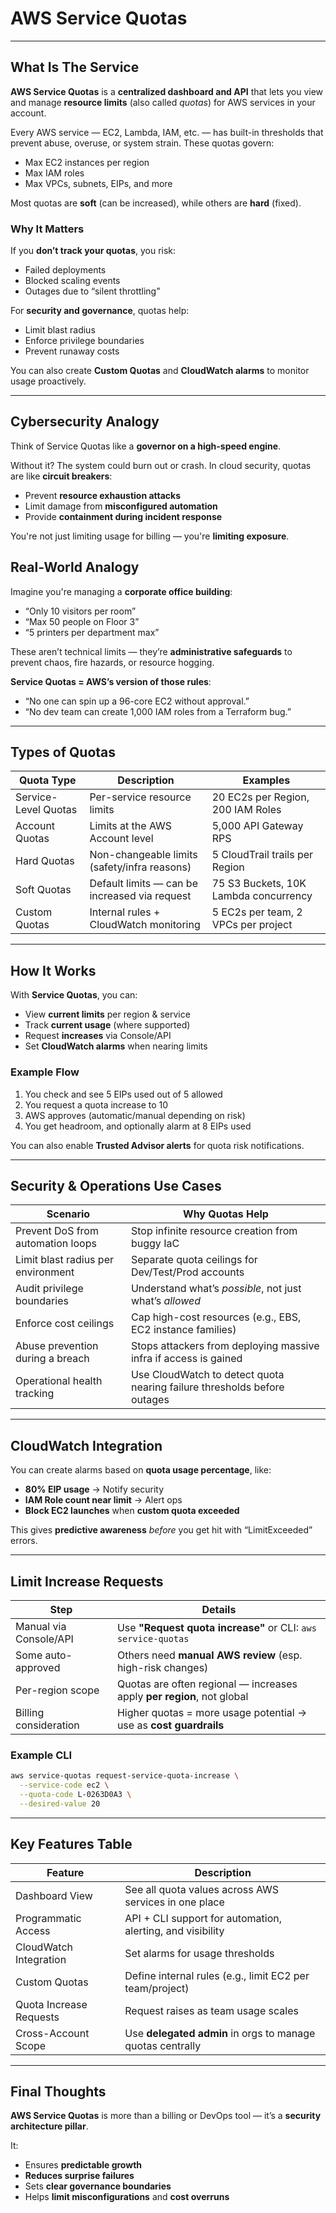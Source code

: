 # AWS Service Quotas 

---

## What Is The Service

**AWS Service Quotas** is a **centralized dashboard and API** that lets you view and manage **resource limits** (also called *quotas*) for AWS services in your account.

Every AWS service — EC2, Lambda, IAM, etc. — has built-in thresholds that prevent abuse, overuse, or system strain. These quotas govern:

- Max EC2 instances per region  
- Max IAM roles  
- Max VPCs, subnets, EIPs, and more  

Most quotas are **soft** (can be increased), while others are **hard** (fixed).

### Why It Matters

If you **don’t track your quotas**, you risk:

- Failed deployments  
- Blocked scaling events  
- Outages due to “silent throttling”  

For **security and governance**, quotas help:

- Limit blast radius  
- Enforce privilege boundaries  
- Prevent runaway costs  

You can also create **Custom Quotas** and **CloudWatch alarms** to monitor usage proactively.

---

## Cybersecurity Analogy

Think of Service Quotas like a **governor on a high-speed engine**.

Without it? The system could burn out or crash. In cloud security, quotas are like **circuit breakers**:

- Prevent **resource exhaustion attacks**  
- Limit damage from **misconfigured automation**  
- Provide **containment during incident response**

You're not just limiting usage for billing — you're **limiting exposure**.

## Real-World Analogy

Imagine you're managing a **corporate office building**:

- “Only 10 visitors per room”  
- “Max 50 people on Floor 3”  
- “5 printers per department max”

These aren’t technical limits — they’re **administrative safeguards** to prevent chaos, fire hazards, or resource hogging.

**Service Quotas = AWS’s version of those rules**:

- “No one can spin up a 96-core EC2 without approval.”  
- “No dev team can create 1,000 IAM roles from a Terraform bug.”  

---

## Types of Quotas

| **Quota Type**         | **Description**                                           | **Examples**                             |
|-------------------------|-----------------------------------------------------------|-------------------------------------------|
| Service-Level Quotas    | Per-service resource limits                               | 20 EC2s per Region, 200 IAM Roles         |
| Account Quotas          | Limits at the AWS Account level                           | 5,000 API Gateway RPS                     |
| Hard Quotas             | Non-changeable limits (safety/infra reasons)              | 5 CloudTrail trails per Region            |
| Soft Quotas             | Default limits — can be increased via request             | 75 S3 Buckets, 10K Lambda concurrency     |
| Custom Quotas           | Internal rules + CloudWatch monitoring                    | 5 EC2s per team, 2 VPCs per project       |

---

## How It Works

With **Service Quotas**, you can:

- View **current limits** per region & service  
- Track **current usage** (where supported)  
- Request **increases** via Console/API  
- Set **CloudWatch alarms** when nearing limits  

### Example Flow

1. You check and see 5 EIPs used out of 5 allowed  
2. You request a quota increase to 10  
3. AWS approves (automatic/manual depending on risk)  
4. You get headroom, and optionally alarm at 8 EIPs used  

You can also enable **Trusted Advisor alerts** for quota risk notifications.

---

## Security & Operations Use Cases

| **Scenario**                        | **Why Quotas Help**                                                               |
|-------------------------------------|------------------------------------------------------------------------------------|
| Prevent DoS from automation loops   | Stop infinite resource creation from buggy IaC                                     |
| Limit blast radius per environment  | Separate quota ceilings for Dev/Test/Prod accounts                                 |
| Audit privilege boundaries          | Understand what’s *possible*, not just what’s *allowed*                            |
| Enforce cost ceilings               | Cap high-cost resources (e.g., EBS, EC2 instance families)                         |
| Abuse prevention during a breach    | Stops attackers from deploying massive infra if access is gained                   |
| Operational health tracking         | Use CloudWatch to detect quota nearing failure thresholds before outages           |

---

## CloudWatch Integration

You can create alarms based on **quota usage percentage**, like:

- **80% EIP usage** → Notify security  
- **IAM Role count near limit** → Alert ops  
- **Block EC2 launches** when **custom quota exceeded**  

This gives **predictive awareness** *before* you get hit with “LimitExceeded” errors.

---

## Limit Increase Requests

| **Step**                  | **Details**                                                                 |
|---------------------------|------------------------------------------------------------------------------|
| Manual via Console/API    | Use **"Request quota increase"** or CLI: `aws service-quotas`               |
| Some auto-approved        | Others need **manual AWS review** (esp. high-risk changes)                  |
| Per-region scope          | Quotas are often regional — increases apply **per region**, not global      |
| Billing consideration     | Higher quotas = more usage potential → use as **cost guardrails**           |

### Example CLI
```bash
aws service-quotas request-service-quota-increase \
  --service-code ec2 \
  --quota-code L-0263D0A3 \
  --desired-value 20
```

---

## Key Features Table

| **Feature**             | **Description**                                                              |
|--------------------------|-------------------------------------------------------------------------------|
| Dashboard View           | See all quota values across AWS services in one place                        |
| Programmatic Access      | API + CLI support for automation, alerting, and visibility                   |
| CloudWatch Integration   | Set alarms for usage thresholds                                               |
| Custom Quotas            | Define internal rules (e.g., limit EC2 per team/project)                     |
| Quota Increase Requests  | Request raises as team usage scales                                          |
| Cross-Account Scope      | Use **delegated admin** in orgs to manage quotas centrally                   |

---

## Final Thoughts

**AWS Service Quotas** is more than a billing or DevOps tool — it’s a **security architecture pillar**.

It:

- Ensures **predictable growth**  
- **Reduces surprise failures**  
- Sets **clear governance boundaries**  
- Helps **limit misconfigurations** and **cost overruns**